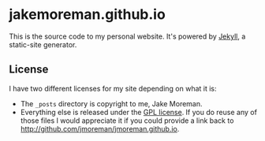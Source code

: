 # jakemoreman.github.io

This is the source code to my personal website. It's powered by [Jekyll](http://github.com/mojombo/jekyll), a static-site generator.

## License

I have two different licenses for my site depending on what it is:

- The `_posts` directory is copyright to me, Jake Moreman.
- Everything else is released under the [GPL license](https://gnu.org/licenses/gpl.html). If you do reuse any of those files I would appreciate it if you could provide a link back to http://github.com/jmoreman/jmoreman.github.io.